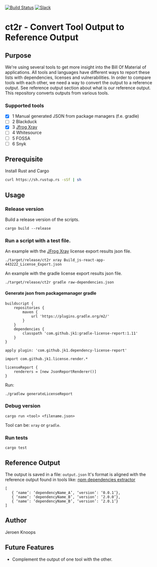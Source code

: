 [![Build Status](https://github.com/philips-software/ct2r/workflows/build/badge.svg)](https://github.com/philips-software/ct2r/actions/)
[![Slack](https://philips-software-slackin.now.sh/badge.svg)](https://philips-software-slackin.now.sh)

# ct2r - Convert Tool Output to Reference Output 

## Purpose

We're using several tools to get more insight into the Bill Of Material of applications. All tools and languages have different ways to report these lists with dependencies, licenses and vulnerabilities. In order to compare tools with each other, we need a way to convert the output to a reference output. See reference output section about what is our reference output.
This repository converts outputs from various tools.

### Supported tools

- [x] 1 Manual generated JSON from package managers (f.e. gradle)
- [ ] 2 Blackduck 
- [x] 3 [Jfrog Xray][xray]
- [ ] 4 Whitesource
- [ ] 5 FOSSA
- [ ] 6 Snyk

## Prerequisite 

Install Rust and Cargo

``` bash
curl https://sh.rustup.rs -sSf | sh
```

## Usage

### Release version

Build a release version of the scripts.

```
cargo build --release
```

### Run a script with a test file. 

An example with the [JFrog Xray][xray] license export results json file.

```
./target/release/ct2r xray Build_js-react-app-443222_License_Export.json
```

An example with the gradle license export results json file.
```
./target/release/ct2r gradle raw-dependencies.json 
```

#### Generate json from packagemanager gradle

```
buildscript {
    repositories {
        maven {
            url 'https://plugins.gradle.org/m2/'
        }
    }
    dependencies {
        classpath 'com.github.jk1:gradle-license-report:1.11'
    }
}

apply plugin: 'com.github.jk1.dependency-license-report'

import com.github.jk1.license.render.*

licenseReport {
    renderers = [new JsonReportRenderer()]
}
```

Run:

```
./gradlew generateLicenseReport
```

### Debug version

```
cargo run <tool> <filename.json>
```

Tool can be: `xray` or `gradle`.


### Run tests
```
cargo test
```

## Reference Output

The output is saved in a file: `output.json`
It's format is aligned with the reference output found in tools like: [npm dependencies extractor][nde]

```
[
   { ‘name’: ‘dependencyName_A’, ‘version’: ‘0.0.1’},
   { ‘name’: ‘dependencyName_B’, ‘version’: ‘2.0.0’},
   { ‘name’: ‘dependencyName_B’, ‘version’: ‘2.0.1’}
]
```

## Author

Jeroen Knoops

## Future Features 
- Complement the output of one tool with the other.

[nde]: https://github.com/philips-software/npm-dependencies-extractor
[xray]: https://jfrog.com/xray/
